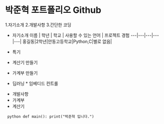 # 박준혁 포트폴리오 Github

1.자기소개
2.개발사항
3.간단한 코딩

* 자기소개
이름 | 학년 | 학교 | 사용할 수 있는 언어 | 프로젝트 경험
---|---|---|---|---|
홍길동|2학년|안동고등학교|Python,C|별로 없음|

* 특기
 * 계산기 만들기
  * 가계부 만들기
   * 딥러닝
    * 임베디드 컨트롤

+ 개발사항
 + 가계부
  + 계산기

` ` `python
def main():
    print("박준혁 입니다.")
` ` `


